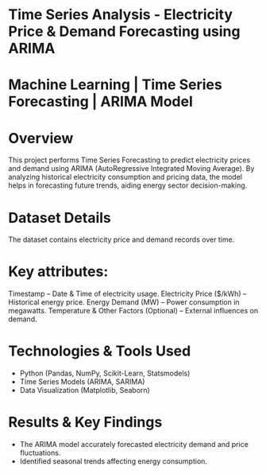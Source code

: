 # Time Series Analysis - Electricity Price & Demand Forecasting using ARIMA

# Machine Learning | Time Series Forecasting | ARIMA Model

# Overview
This project performs Time Series Forecasting to predict electricity prices and demand using ARIMA (AutoRegressive Integrated Moving Average). By analyzing historical electricity consumption and pricing data, the model helps in forecasting future trends, aiding energy sector decision-making.

# Dataset Details
The dataset contains electricity price and demand records over time.

# Key attributes:
Timestamp – Date & Time of electricity usage.
Electricity Price ($/kWh) – Historical energy price.
Energy Demand (MW) – Power consumption in megawatts.
Temperature & Other Factors (Optional) – External influences on demand.

# Technologies & Tools Used
* Python (Pandas, NumPy, Scikit-Learn, Statsmodels)
* Time Series Models (ARIMA, SARIMA)
* Data Visualization (Matplotlib, Seaborn)

# Results & Key Findings
* The ARIMA model accurately forecasted electricity demand and price fluctuations.
* Identified seasonal trends affecting energy consumption.
